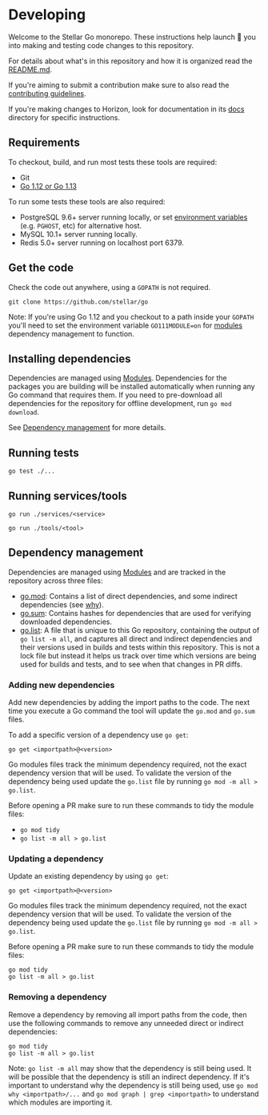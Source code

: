 # Developing

Welcome to the Stellar Go monorepo. These instructions help launch 🚀 you into making and testing code changes to this repository.

For details about what's in this repository and how it is organized read the [README.md](README.md).

If you're aiming to submit a contribution make sure to also read the [contributing guidelines](CONTRIBUTING.md).

If you're making changes to Horizon, look for documentation in its [docs](services/horizon/internal/docs) directory for specific instructions.

## Requirements
To checkout, build, and run most tests these tools are required:
- Git
- [Go 1.12 or Go 1.13](https://golang.org/dl)

To run some tests these tools are also required:
- PostgreSQL 9.6+ server running locally, or set [environment variables](https://www.postgresql.org/docs/9.6/libpq-envars.html) (e.g. `PGHOST`, etc) for alternative host.
- MySQL 10.1+ server running locally.
- Redis 5.0+ server running on localhost port 6379.

## Get the code

Check the code out anywhere, using a `GOPATH` is not required.

```
git clone https://github.com/stellar/go
```

Note: If you're using Go 1.12 and you checkout to a path inside your `GOPATH` you'll need to set the environment variable `GO111MODULE=on` for [modules](https://github.com/golang/go/wiki/Modules) dependency management to function.

## Installing dependencies

Dependencies are managed using [Modules](https://github.com/golang/go/wiki/Modules). Dependencies for the packages you are building will be installed automatically when running any Go command that requires them. If you need to pre-download all dependencies for the repository for offline development, run `go mod download`.

See [Dependency management](#dependency-management) for more details.

## Running tests

```
go test ./...
```

## Running services/tools

```
go run ./services/<service>
```

```
go run ./tools/<tool>
```

## Dependency management

Dependencies are managed using [Modules](https://github.com/golang/go/wiki/Modules) and are tracked in the repository across three files:
- [go.mod](go.mod): Contains a list of direct dependencies, and some indirect dependencies (see [why](https://github.com/golang/go/wiki/Modules#why-does-go-mod-tidy-record-indirect-and-test-dependencies-in-my-gomod)).
- [go.sum](go.sum): Contains hashes for dependencies that are used for verifying downloaded dependencies.
- [go.list](go.list): A file that is unique to this Go repository, containing the output of `go list -m all`, and captures all direct and indirect dependencies and their versions used in builds and tests within this repository. This is not a lock file but instead it helps us track over time which versions are being used for builds and tests, and to see when that changes in PR diffs.

### Adding new dependencies

Add new dependencies by adding the import paths to the code. The next time you execute a Go command the tool will update the `go.mod` and `go.sum` files.

To add a specific version of a dependency use `go get`:

```
go get <importpath>@<version>
```

Go modules files track the minimum dependency required, not the exact dependency version that will be used. To validate the version of the dependency being used update the `go.list` file by running `go mod -m all > go.list`.

Before opening a PR make sure to run these commands to tidy the module files:
- `go mod tidy`
- `go list -m all > go.list`

### Updating a dependency

Update an existing dependency by using `go get`:

```
go get <importpath>@<version>
```

Go modules files track the minimum dependency required, not the exact dependency version that will be used. To validate the version of the dependency being used update the `go.list` file by running `go mod -m all > go.list`.

Before opening a PR make sure to run these commands to tidy the module files:
```
go mod tidy
go list -m all > go.list
```

### Removing a dependency

Remove a dependency by removing all import paths from the code, then use the following commands to remove any unneeded direct or indirect dependencies:

```
go mod tidy
go list -m all > go.list
```

Note: `go list -m all` may show that the dependency is still being used. It will be possible that the dependency is still an indirect dependency. If it's important to understand why the dependency is still being used, use `go mod why <importpath>/...` and `go mod graph | grep <importpath>` to understand which modules are importing it.

